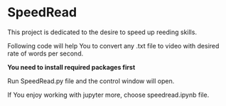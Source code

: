 # SpeedRead

This project is dedicated to the desire to speed up reeding skills.

Following code will help You to convert any .txt file to video with desired rate of words per second.

**You need to install required packages first**

Run SpeedRead.py file and the control window will open.

If You enjoy working with jupyter more, choose speedread.ipynb file.
